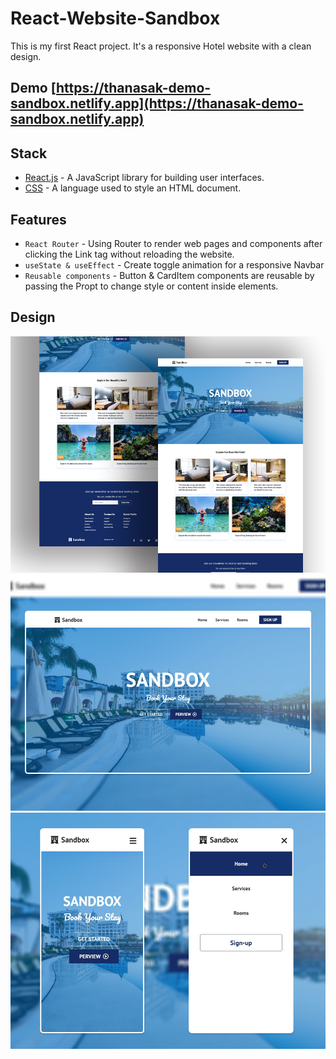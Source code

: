 # React-Website-Sandbox

This is my first React project. It's a responsive Hotel website with a clean design.

## Demo [https://thanasak-demo-sandbox.netlify.app](https://thanasak-demo-sandbox.netlify.app)

## Stack
- [React.js](https://reactjs.org/) - A JavaScript library for building user interfaces.
- [CSS](https://www.w3schools.com/css/) - A language used to style an HTML document. 

## Features
- `React Router` - Using Router to render web pages and components after clicking the Link tag without reloading the website.
- `useState & useEffect` - Create toggle animation for a responsive Navbar 
- `Reusable components` - Button & CardItem components are reusable by passing the Propt to change style or content inside elements.

## Design
![Full-Design](public/design/3.png)
![Hero-Section](public/design/1.png)
![Mobile-Design](public/design/2.png)